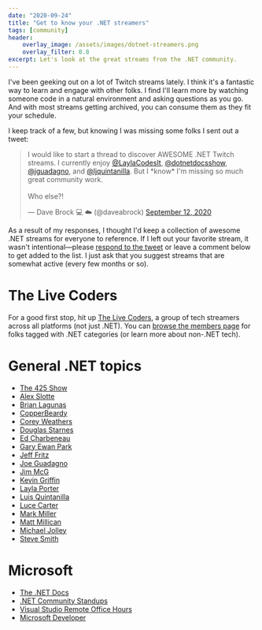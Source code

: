 ```yaml
---
date: "2020-09-24"
title: "Get to know your .NET streamers"
tags: [community]
header:
    overlay_image: /assets/images/dotnet-streamers.png
    overlay_filter: 0.8
excerpt: Let's look at the great streams from the .NET community.
---
```


I've been geeking out on a lot of Twitch streams lately. I think it's a fantastic way to learn and engage with other folks. I find I'll learn more by watching someone code in a natural environment and asking questions as you go. And with most streams getting archived, you can consume them as they fit your schedule.

I keep track of a few, but knowing I was missing some folks I sent out a tweet:

<blockquote class="twitter-tweet"><p lang="en" dir="ltr">I would like to start a thread to discover AWESOME .NET Twitch streams. I currently enjoy <a href="https://twitter.com/LaylaCodesIt?ref_src=twsrc%5Etfw">@LaylaCodesIt</a>, <a href="https://twitter.com/dotnetdocsshow?ref_src=twsrc%5Etfw">@dotnetdocsshow</a>, <a href="https://twitter.com/jguadagno?ref_src=twsrc%5Etfw">@jguadagno</a>, and <a href="https://twitter.com/ljquintanilla?ref_src=twsrc%5Etfw">@ljquintanilla</a>. But I *know* I&#39;m missing so much great community work.<br><br>Who else?!</p>&mdash; Dave Brock 💻 ☁️ (@daveabrock) <a href="https://twitter.com/daveabrock/status/1304792412678651906?ref_src=twsrc%5Etfw">September 12, 2020</a></blockquote> <script async src="https://platform.twitter.com/widgets.js" charset="utf-8"></script>

As a result of my responses, I thought I'd keep a collection of awesome .NET streams for everyone to reference. If I left out your favorite stream, it wasn't intentional—please [respond to the tweet](https://twitter.com/daveabrock/status/1304792412678651906) or leave a comment below to get added to the list. I just ask that you suggest streams that are somewhat active (every few months or so).

# The Live Coders

For a good first stop, hit up [The Live Coders](https://livecoders.dev/members), a group of tech streamers across all platforms (not just .NET). You can [browse the members page](https://livecoders.dev/members) for folks tagged with .NET categories (or learn more about non-.NET tech).

# General .NET topics

* [The 425 Show](https://www.twitch.tv/425Show)
* [Alex Slotte](https://www.twitch.tv/alexslotte)
* [Brian Lagunas](https://www.twitch.tv/brianlagunas)
* [CopperBeardy](https://www.twitch.tv/copperbeardy)
* [Corey Weathers](https://www.twitch.tv/cldubya)
* [Douglas Starnes](https://www.twitch.tv/bynaryshef)
* [Ed Charbeneau](https://www.twitch.tv/edcharbeneau)
* [Gary Ewan Park](https://www.twitch.tv/gep13)
* [Jeff Fritz](https://www.twitch.tv/csharpfritz)
* [Joe Guadagno](https://www.twitch.tv/jguadagno)
* [Jim McG](https://www.twitch.tv/siliconorchid)
* [Kevin Griffin](https://www.twitch.tv/1kevgriff)
* [Layla Porter](https://www.twitch.tv/laylacodesit)
* [Luis Quintanilla](https://www.twitch.tv/lqdev1)
* [Luce Carter](https://www.twitch.tv/codingwithluce)
* [Mark Miller](https://www.twitch.tv/coderushed)
* [Matt Millican](https://www.twitch.tv/m2devdotnet)
* [Michael Jolley](https://www.twitch.tv/baldbeardedbuilder)
* [Steve Smith](https://www.twitch.tv/ardalis)

# Microsoft

* [The .NET Docs](https://www.twitch.tv/thedotnetdocs)
* [.NET Community Standups](https://dotnet.microsoft.com/platform/community/standup)
* [Visual Studio Remote Office Hours](https://www.twitch.tv/visualstudio)
* [Microsoft Developer](https://www.twitch.tv/microsoftdeveloper)
